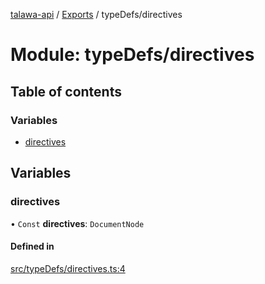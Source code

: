 [talawa-api](../README.md) / [Exports](../modules.md) / typeDefs/directives

# Module: typeDefs/directives

## Table of contents

### Variables

- [directives](typeDefs_directives.md#directives)

## Variables

### directives

• `Const` **directives**: `DocumentNode`

#### Defined in

[src/typeDefs/directives.ts:4](https://github.com/PalisadoesFoundation/talawa-api/blob/0763f35/src/typeDefs/directives.ts#L4)
